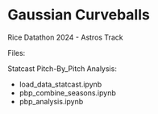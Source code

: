 # Gaussian Curveballs
Rice Datathon 2024 - Astros Track


Files:

Statcast Pitch-By_Pitch Analysis:
- load_data_statcast.ipynb
- pbp_combine_seasons.ipynb
- pbp_analysis.ipynb

  
